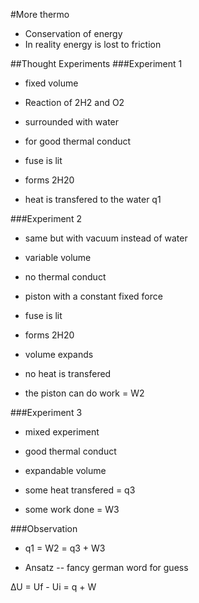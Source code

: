 #More thermo

+ Conservation of energy
+ In reality energy is lost to friction

##Thought Experiments
###Experiment 1

+ fixed volume
+ Reaction of 2H2 and O2
+ surrounded with water
+ for good thermal conduct

+ fuse is lit

+ forms 2H20
+ heat is transfered to the water q1

###Experiment 2

+ same but with vacuum instead of water
+ variable volume
+ no thermal conduct
+ piston with a constant fixed force

+ fuse is lit

+ forms 2H20
+ volume expands
+ no heat is transfered
+ the piston can do work = W2

###Experiment 3

+ mixed experiment
+ good thermal conduct
+ expandable volume

+ some heat transfered = q3
+ some work done = W3

###Observation
+ q1 = W2 = q3 + W3

+ Ansatz -- fancy german word for guess

∆U = Uf - Ui = q + W
